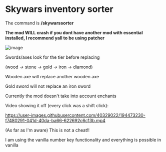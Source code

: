 # Skywars inventory sorter

The command is **/skywarssorter**

**The mod WILL crash if you dont have another mod with essential installed, I recommend yall to be using patcher**

![image](https://user-images.githubusercontent.com/40329022/194472306-912160c4-b07a-456f-857b-75f161024be4.png)

Swords/axes look for the tier before replacing

(wood -> stone -> gold -> iron -> diamond)

Wooden axe will replace another wooden axe

Gold sword will not replace an iron sword

Currently the mod doesn't take into account enchants


Video showing it off (every click was a shift click):

https://user-images.githubusercontent.com/40329022/194473230-f7480291-041d-40da-ba66-622692c6c13b.mp4

(As far as I'm aware) This is not a cheat!!

I am using the vanilla number key functionality and everything is possible in vanilla 
